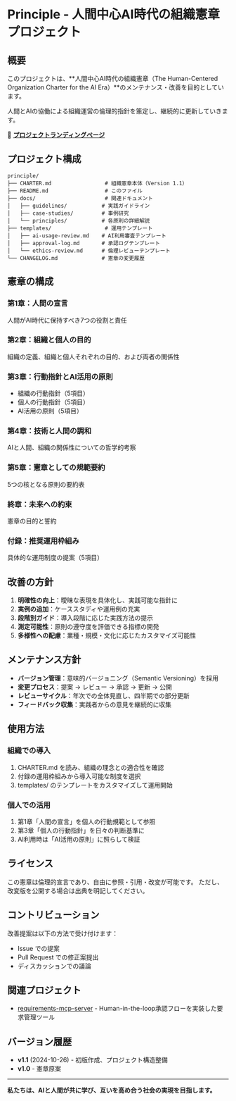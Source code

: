 # Principle - 人間中心AI時代の組織憲章プロジェクト

## 概要

このプロジェクトは、**人間中心AI時代の組織憲章（The Human-Centered Organization Charter for the AI Era）**のメンテナンス・改善を目的としています。

人間とAIの協働による組織運営の倫理的指針を策定し、継続的に更新していきます。

📘 **[プロジェクトランディングページ](https://sawadari.github.io/principle/)** 

## プロジェクト構成

```
principle/
├── CHARTER.md                 # 組織憲章本体（Version 1.1）
├── README.md                  # このファイル
├── docs/                      # 関連ドキュメント
│   ├── guidelines/           # 実践ガイドライン
│   ├── case-studies/         # 事例研究
│   └── principles/           # 各原則の詳細解説
├── templates/                 # 運用テンプレート
│   ├── ai-usage-review.md    # AI利用審査テンプレート
│   ├── approval-log.md       # 承認ログテンプレート
│   └── ethics-review.md      # 倫理レビューテンプレート
└── CHANGELOG.md              # 憲章の変更履歴
```

## 憲章の構成

### 第1章：人間の宣言
人間がAI時代に保持すべき7つの役割と責任

### 第2章：組織と個人の目的
組織の定義、組織と個人それぞれの目的、および両者の関係性

### 第3章：行動指針とAI活用の原則
- 組織の行動指針（5項目）
- 個人の行動指針（5項目）
- AI活用の原則（5項目）

### 第4章：技術と人間の調和
AIと人間、組織の関係性についての哲学的考察

### 第5章：憲章としての規範要約
5つの核となる原則の要約表

### 終章：未来への約束
憲章の目的と誓約

### 付録：推奨運用枠組み
具体的な運用制度の提案（5項目）

## 改善の方針

1. **明確性の向上**：曖昧な表現を具体化し、実践可能な指針に
2. **実例の追加**：ケーススタディや運用例の充実
3. **段階別ガイド**：導入段階に応じた実践方法の提示
4. **測定可能性**：原則の遵守度を評価できる指標の開発
5. **多様性への配慮**：業種・規模・文化に応じたカスタマイズ可能性

## メンテナンス方針

- **バージョン管理**：意味的バージョニング（Semantic Versioning）を採用
- **変更プロセス**：提案 → レビュー → 承認 → 更新 → 公開
- **レビューサイクル**：年次での全体見直し、四半期での部分更新
- **フィードバック収集**：実践者からの意見を継続的に収集

## 使用方法

### 組織での導入
1. CHARTER.md を読み、組織の理念との適合性を確認
2. 付録の運用枠組みから導入可能な制度を選択
3. templates/ のテンプレートをカスタマイズして運用開始

### 個人での活用
1. 第1章「人間の宣言」を個人の行動規範として参照
2. 第3章「個人の行動指針」を日々の判断基準に
3. AI利用時は「AI活用の原則」に照らして検証

## ライセンス

この憲章は倫理的宣言であり、自由に参照・引用・改変が可能です。
ただし、改変版を公開する場合は出典を明記してください。

## コントリビューション

改善提案は以下の方法で受け付けます：
- Issue での提案
- Pull Request での修正案提出
- ディスカッションでの議論

## 関連プロジェクト

- [requirements-mcp-server](https://github.com/sawadari/requirements-mcp-server) - Human-in-the-loop承認フローを実装した要求管理ツール

## バージョン履歴

- **v1.1** (2024-10-26) - 初版作成、プロジェクト構造整備
- **v1.0** - 憲章原案

---

**私たちは、AIと人間が共に学び、互いを高め合う社会の実現を目指します。**

